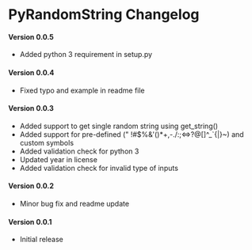 # PyRandomString Changelog

#### Version 0.0.5
* Added python 3 requirement in setup.py

#### Version 0.0.4
* Fixed typo and example in readme file

#### Version 0.0.3
* Added support to get single random string using get_string()
* Added support for pre-defined (" !#$%&'()*+,-./:;<=>?@[\]^_`{|}~) and custom symbols
* Added validation check for python 3
* Updated year in license
* Added validation check for invalid type of inputs

#### Version 0.0.2
* Minor bug fix and readme update

#### Version 0.0.1
* Initial release